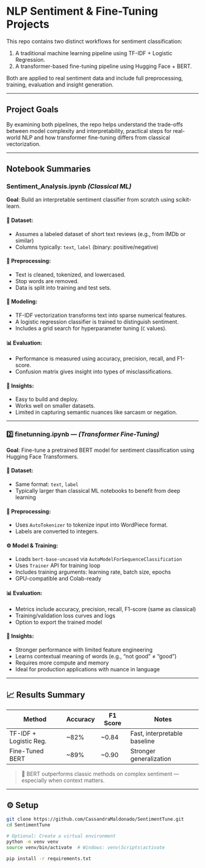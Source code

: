 # NLP Sentiment & Fine-Tuning Projects

This repo contains two distinct workflows for sentiment classification:
1. A traditional machine learning pipeline using TF-IDF + Logistic Regression.
2. A transformer-based fine-tuning pipeline using Hugging Face + BERT.

Both are applied to real sentiment data and include full preprocessing, training, evaluation and insight generation.

---

## Project Goals

By examining both pipelines, the repo helps understand the trade-offs between model complexity and interpretability, practical steps for real-world NLP and how transformer fine-tuning differs from classical vectorization.

---

## Notebook Summaries

### Sentiment_Analysis.ipynb *(Classical ML)*  
**Goal**: Build an interpretable sentiment classifier from scratch using scikit-learn.

#### 📘 Dataset:
- Assumes a labeled dataset of short text reviews (e.g., from IMDb or similar)
- Columns typically: `text`, `label` (binary: positive/negative)

#### 🧹 Preprocessing:
- Text is cleaned, tokenized, and lowercased.
- Stop words are removed.
- Data is split into training and test sets.

#### 🧠 Modeling:
- TF-IDF vectorization transforms text into sparse numerical features.
- A logistic regression classifier is trained to distinguish sentiment.
- Includes a grid search for hyperparameter tuning (`C` values).

#### 📊 Evaluation:
- Performance is measured using accuracy, precision, recall, and F1-score.
- Confusion matrix gives insight into types of misclassifications.

#### 📌 Insights:
- Easy to build and deploy.
- Works well on smaller datasets.
- Limited in capturing semantic nuances like sarcasm or negation.

---

### 2️⃣ finetunning.ipynb — *(Transformer Fine-Tuning)*  
**Goal**: Fine-tune a pretrained BERT model for sentiment classification using Hugging Face Transformers.

#### 📘 Dataset:
- Same format: `text`, `label`
- Typically larger than classical ML notebooks to benefit from deep learning

#### 🧹 Preprocessing:
- Uses `AutoTokenizer` to tokenize input into WordPiece format.
- Labels are converted to integers.

#### ⚙️ Model & Training:
- Loads `bert-base-uncased` via `AutoModelForSequenceClassification`
- Uses `Trainer` API for training loop
- Includes training arguments: learning rate, batch size, epochs
- GPU-compatible and Colab-ready

#### 📊 Evaluation:
- Metrics include accuracy, precision, recall, F1-score (same as classical)
- Training/validation loss curves and logs
- Option to export the trained model

#### 📌 Insights:
- Stronger performance with limited feature engineering
- Learns contextual meaning of words (e.g., “not good” ≠ “good”)
- Requires more compute and memory
- Ideal for production applications with nuance in language

---

## 📈 Results Summary

| Method                  | Accuracy | F1 Score | Notes                          |
|------------------------|----------|----------|--------------------------------|
| TF-IDF + Logistic Reg. | ~82%     | ~0.84    | Fast, interpretable baseline   |
| Fine-Tuned BERT        | ~89%     | ~0.90    | Stronger generalization        |

> 🎯 BERT outperforms classic methods on complex sentiment — especially when context matters.

---

## ⚙️ Setup

```bash
git clone https://github.com/CassandraMaldonado/SentimentTune.git
cd SentimentTune

# Optional: Create a virtual environment
python -m venv venv
source venv/bin/activate  # Windows: venv\Scripts\activate

pip install -r requirements.txt
